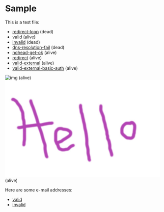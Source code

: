 # Sample

This is a test file:

* [redirect-loop](%%BASE_URL%%/loop) (dead)
* [valid](%%BASE_URL%%/foo/bar) (alive)
* [invalid](%%BASE_URL%%/foo/dead) (dead)
* [dns-resolution-fail](http://example.example.example.com/) (dead)
* [nohead-get-ok](%%BASE_URL%%/nohead) (alive)
* [redirect](%%BASE_URL%%/foo/redirect) (alive)
* [valid-external](http://google.de) (alive)
* [valid-external-basic-auth](https://httpbin.org/basic-auth/foo/bar) (alive)

![img](%%BASE_URL%%/hello.jpg) (alive)
![img](hello.jpg) (alive)

Here are some e-mail addresses:

* [valid](mailto:linuxgeek@gmail.com)
* [invalid](mailto:foo@bar@baz)